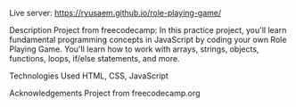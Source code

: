 Live server: https://ryusaem.github.io/role-playing-game/

Description Project from freecodecamp:
In this practice project, you'll learn fundamental programming concepts in JavaScript by coding your own Role Playing Game. You'll learn how to work with arrays, strings, objects, functions, loops, if/else statements, and more.

Technologies Used
HTML, CSS, JavaScript

Acknowledgements
Project from freecodecamp.org
